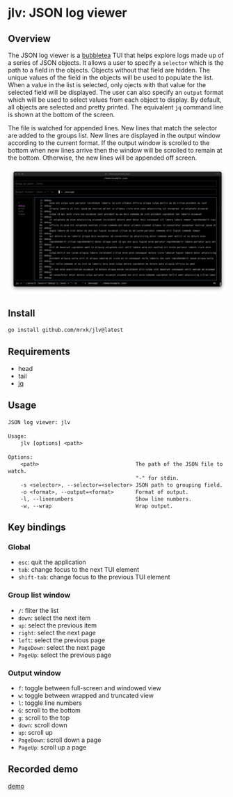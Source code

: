# jlv: JSON log viewer

## Overview

The JSON log viewer is a [bubbletea](https://github.com/charmbracelet/bubbletea)
TUI that helps explore logs made up of a series of JSON objects. It allows a
user to specify a `selector` which is the path to a field in the objects.
Objects without that field are hidden. The unique values of the field in the
objects will be used to populate the list.  When a value in the list is
selected, only ojects with that value for the selected field will be displayed.
The user can also specify an `output` format which will be used to select values
from each object to display.  By default, all objects are selected and pretty
printed. The equivalent `jq` command line is shown at the bottom of the screen.

The file is watched for appended lines. New lines that match the selector are
added to the groups list. New lines are displayed in the output window according
to the current format.  If the output window is scrolled to the bottom when new
lines arrive then the window will be scrolled to remain at the bottom.
Otherwise, the new lines will be appended off screen.

<img width="1200" alt="A demo of the jlv application" src="screenshot.png">

## Install

```bash
go install github.com/mrxk/jlv@latest
```

## Requirements

* head
* tail
* [jq](https://jqlang.org/)

## Usage

```
JSON log viewer: jlv

Usage:
	jlv [options] <path>

Options:
	<path>                               The path of the JSON file to watch.
	                                     "-" for stdin.
	-s <selector>, --selector=<selector> JSON path to grouping field.
	-o <format>, --output=<format>       Format of output.
	-l, --linenumbers                    Show line numbers.
	-w, --wrap                           Wrap output.
```

## Key bindings

### Global

* `esc`: quit the application
* `tab`: change focus to the next TUI element
* `shift-tab`: change focus to the previous TUI element

### Group list window

* `/`: fliter the list
* `down`: select the next item
* `up`: select the previous item
* `right`: select the next page
* `left`: select the previous page
* `PageDown`: select the next page
* `PageUp`: select the previous page

### Output window

* `f`: toggle between full-screen and windowed view
* `w`: toggle between wrapped and truncated view
* `l`: toggle line numbers
* `G`: scroll to the bottom
* `g`: scroll to the top
* `down`: scroll down
* `up`: scroll up
* `PageDown`: scroll down a page
* `PageUp`: scroll up a page

## Recorded demo

[demo](demo/README.md)
